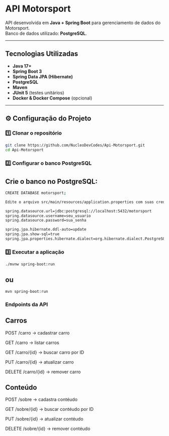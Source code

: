 # API Motorsport

API desenvolvida em **Java + Spring Boot** para gerenciamento de dados do Motorsport.  
Banco de dados utilizado: **PostgreSQL**.  

---

##  Tecnologias Utilizadas

- **Java 17+**
- **Spring Boot 3**
- **Spring Data JPA (Hibernate)**
- **PostgreSQL**
- **Maven**
- **JUnit 5** (testes unitários)
- **Docker & Docker Compose** (opcional)

---

## ⚙️ Configuração do Projeto

### 1️⃣ Clonar o repositório
```bash
git clone https://github.com/NucleoDevCodes/Api-Motorsport.git
cd Api-Motorsport
```


### 2️⃣ Configurar o banco PostgreSQL

## Crie o banco no PostgreSQL:
```bash
CREATE DATABASE motorsport;
````
```bash
Edite o arquivo src/main/resources/application.properties com suas credenciais:

spring.datasource.url=jdbc:postgresql://localhost:5432/motorsport
spring.datasource.username=seu_usuario
spring.datasource.password=sua_senha

spring.jpa.hibernate.ddl-auto=update
spring.jpa.show-sql=true
spring.jpa.properties.hibernate.dialect=org.hibernate.dialect.PostgreSQLDialect
```

### 3️⃣ Executar a aplicação
```bash
./mvnw spring-boot:run
```
## ou
```bash
mvn spring-boot:run
````

### Endpoints da API

## Carros

POST /carro → cadastrar carro

GET /carro → listar carros

GET /carro/{id} → buscar carro por ID

PUT /carro/{id} → atualizar carro

DELETE /carro/{id} → remover carro

## Conteúdo

POST /sobre  -> cadastra contéudo

GET /sobre/{id} → buscar contéudo por ID

PUT /sobre/{id} → atualizar contéudo

DELETE /sobre/{id} → remover contéudo


